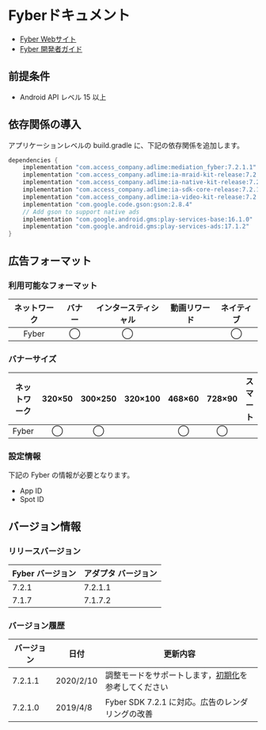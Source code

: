 # Fyberドキュメント
- [Fyber Webサイト](https://revenuedesk.inner-active.com/dashboard/dates/chart)
- [Fyber 開発者ガイド](http://developer.inner-active.com/docs/welcome)

## 前提条件
- Android API レベル 15 以上

## 依存関係の導入
アプリケーションレベルの build.gradle に、下記の依存関係を追加します。

```java
dependencies {
    implementation "com.access_company.adlime:mediation_fyber:7.2.1.1"
    implementation "com.access_company.adlime:ia-mraid-kit-release:7.2.1"
    implementation "com.access_company.adlime:ia-native-kit-release:7.2.1"
    implementation "com.access_company.adlime:ia-sdk-core-release:7.2.1"
    implementation "com.access_company.adlime:ia-video-kit-release:7.2.1"
    implementation "com.google.code.gson:gson:2.8.4"
    // Add gson to support native ads
    implementation "com.google.android.gms:play-services-base:16.1.0"
    implementation "com.google.android.gms:play-services-ads:17.1.2"
}
```

## 広告フォーマット

### 利用可能なフォーマット

|ネットワーク|バナー|インタースティシャル|動画リワード|ネイティブ|
|:------: |:---:|:----------:|:------:|:----:|
| Fyber | ◯    | ◯          |       |  ◯  |

### バナーサイズ
|ネットワーク |320×50 |300×250 |320×100 |468×60 |728×90 |スマート |
|:------:|:-----:|:------:|:------:|:-----:|:-----:|:----:|
| Fyber  | ◯     | ◯      |        | ◯     | ◯     |      |

### 設定情報
下記の Fyber の情報が必要となります。　　　　　　
- App ID  
- Spot ID

## バージョン情報

### リリースバージョン
| Fyber バージョン | アダプタ バージョン|
|:-----------------|:--------------|
| 7.2.1           |   7.2.1.1    |
| 7.1.7           |   7.1.7.2    |

### バージョン履歴
| バージョン           | 日付              | 更新内容              |
|-----------------|--------------------|---------------------|
|   7.2.1.1     | 2020/2/10     |調整モードをサポートします，[初期化](./init.md)を参考してください|
|   7.2.1.0     | 2019/4/8      |Fyber SDK 7.2.1 に対応。広告のレンダリングの改善| 
